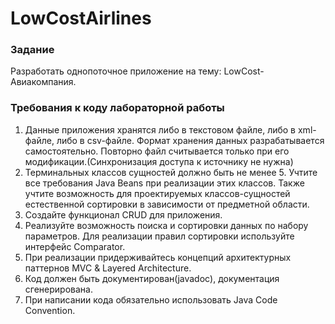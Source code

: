 # LowCostAirlines
### Задание
Разработать однопоточное приложение на тему: LowCost-Авиакомпания.
### Требования к коду лабораторной работы
1. Данные приложения хранятся либо в текстовом файле, либо в xml-файле, либо в csv-файле. Формат хранения данных разрабатывается самостоятельно.
Повторно файл считывается только при его модификации.(Синхронизация доступа к источнику не нужна)
2. Терминальных классов сущностей должно быть не менее 5. Учтите все требования Java Beans при реализации этих классов. Также учтите возможность для проектируемых классов-сущностей
естественной сортировки в зависимости от предметной области.
3. Создайте функционал CRUD для приложения.
4. Реализуйте возможность поиска и сортировки данных по набору параметров. Для реализации правил сортировки используйте интерфейс Comparator.
5. При реализации придерживайтесь концепций архитектурных паттернов MVC & Layered Architecture.
6. Код должен быть документирован(javadoc), документация сгенерирована.
7. При написании кода обязательно использовать Java Code Convention.
